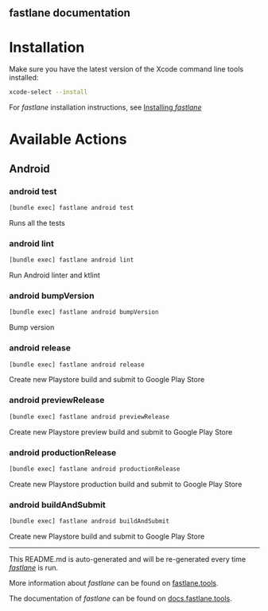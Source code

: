 fastlane documentation
----

# Installation

Make sure you have the latest version of the Xcode command line tools installed:

```sh
xcode-select --install
```

For _fastlane_ installation instructions, see [Installing _fastlane_](https://docs.fastlane.tools/#installing-fastlane)

# Available Actions

## Android

### android test

```sh
[bundle exec] fastlane android test
```

Runs all the tests

### android lint

```sh
[bundle exec] fastlane android lint
```

Run Android linter and ktlint

### android bumpVersion

```sh
[bundle exec] fastlane android bumpVersion
```

Bump version

### android release

```sh
[bundle exec] fastlane android release
```

Create new Playstore build and submit to Google Play Store

### android previewRelease

```sh
[bundle exec] fastlane android previewRelease
```

Create new Playstore preview build and submit to Google Play Store

### android productionRelease

```sh
[bundle exec] fastlane android productionRelease
```

Create new Playstore production build and submit to Google Play Store

### android buildAndSubmit

```sh
[bundle exec] fastlane android buildAndSubmit
```

Create new Playstore build and submit to Google Play Store

----

This README.md is auto-generated and will be re-generated every time [_fastlane_](https://fastlane.tools) is run.

More information about _fastlane_ can be found on [fastlane.tools](https://fastlane.tools).

The documentation of _fastlane_ can be found on [docs.fastlane.tools](https://docs.fastlane.tools).
